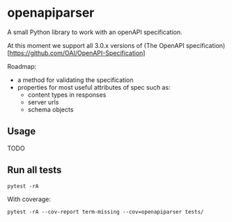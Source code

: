 # openapiparser

A small Python library to work with an openAPI specification.

At this moment we support all 3.0.x versions of (The OpenAPI specification)[https://github.com/OAI/OpenAPI-Specification]

Roadmap:
- a method for validating the specification  
- properties for most useful attributes of spec such as:
  - content types in responses
  - server urls
  - schema objects

## Usage
TODO

## Run all tests
```
pytest -rA
```

With coverage:
```
pytest -rA --cov-report term-missing --cov=openapiparser tests/
```

